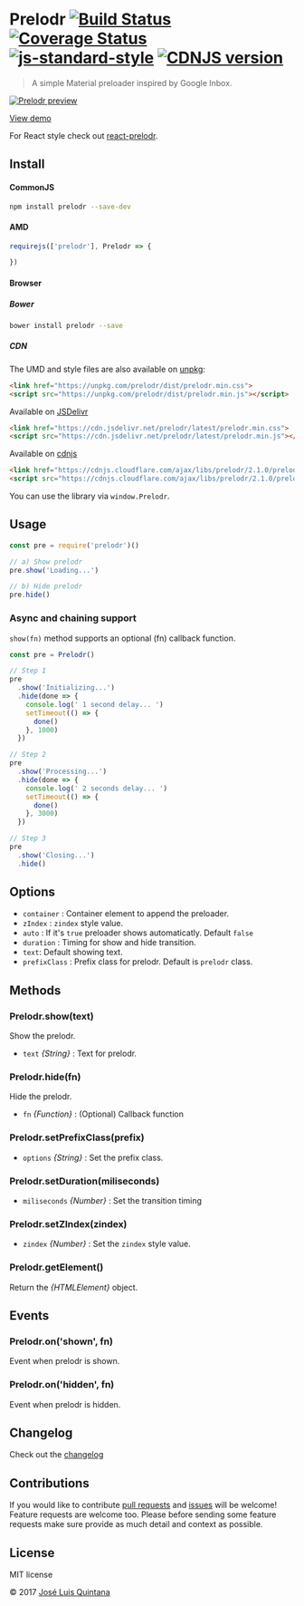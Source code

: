 # Prelodr [![Build Status](https://travis-ci.org/joseluisq/prelodr.svg?branch=master)](https://travis-ci.org/joseluisq/prelodr) [![Coverage Status](https://coveralls.io/repos/github/joseluisq/prelodr/badge.svg?branch=master)](https://coveralls.io/github/joseluisq/prelodr?branch=master) [![js-standard-style](https://img.shields.io/badge/code%20style-standard-brightgreen.svg)](http://standardjs.com/) [![CDNJS version](https://img.shields.io/cdnjs/v/prelodr.svg)](https://cdnjs.com/libraries/prelodr)
> A simple Material preloader inspired by Google Inbox.

[![Prelodr preview](https://cloud.githubusercontent.com/assets/1700322/11434023/c12a2918-9493-11e5-943b-eef39f3420e5.gif)](http://cdpn.io/rVeyXY)

[View demo](http://codepen.io/joseluisq/full/rVeyXY)

For React style check out [react-prelodr](https://github.com/joseluisq/react-prelodr).

## Install

#### CommonJS

```sh
npm install prelodr --save-dev
```

#### AMD

```js
requirejs(['prelodr'], Prelodr => {

})
```

#### Browser

##### Bower
```sh
bower install prelodr --save
```

##### CDN
The UMD and style files are also available on [unpkg](https://unpkg.com):

```html
<link href="https://unpkg.com/prelodr/dist/prelodr.min.css">
<script src="https://unpkg.com/prelodr/dist/prelodr.min.js"></script>
```

Available on [JSDelivr](https://www.jsdelivr.com/)

```html
<link href="https://cdn.jsdelivr.net/prelodr/latest/prelodr.min.css">
<script src="https://cdn.jsdelivr.net/prelodr/latest/prelodr.min.js"></script>
```
Available on [cdnjs](https://cdnjs.com/libraries/prelodr)

```html
<link href="https://cdnjs.cloudflare.com/ajax/libs/prelodr/2.1.0/prelodr.min.css">
<script src="https://cdnjs.cloudflare.com/ajax/libs/prelodr/2.1.0/prelodr.min.js"></script>
```

You can use the library via `window.Prelodr`.

## Usage

```js
const pre = require('prelodr')()

// a) Show prelodr
pre.show('Loading...')

// b) Hide prelodr
pre.hide()
```

### Async and chaining support
`show(fn)` method supports an optional (fn) callback function.

```js
const pre = Prelodr()

// Step 1
pre
  .show('Initializing...')
  .hide(done => {
    console.log(' 1 second delay... ')
    setTimeout(() => {
      done()
    }, 1000)
  })

// Step 2
pre
  .show('Processing...')
  .hide(done => {
    console.log(' 2 seconds delay... ')
    setTimeout(() => {
      done()
    }, 3000)
  })

// Step 3
pre
  .show('Closing...')
  .hide()
```

## Options
- `container` : Container element to append the preloader.
- `zIndex` : `zindex` style value.
- `auto` : If it's `true` preloader shows automaticatly. Default `false`
- `duration` : Timing for show and hide transition.
- `text`: Default showing text.
- `prefixClass` : Prefix class for prelodr. Default is `prelodr` class.

## Methods

### Prelodr.show(text)
Show the prelodr.
- `text` _{String}_ : Text for prelodr.

### Prelodr.hide(fn)
Hide the prelodr.
- `fn` _{Function}_ : (Optional) Callback function

### Prelodr.setPrefixClass(prefix)
- `options` _{String}_ : Set the prefix class.

### Prelodr.setDuration(miliseconds)
- `miliseconds` _{Number}_ : Set the transition timing

### Prelodr.setZIndex(zindex)
- `zindex` _{Number}_ : Set the `zindex` style value.

### Prelodr.getElement()
Return the _{HTMLElement}_ object.

## Events

### Prelodr.on('shown', fn)
Event when prelodr is shown.

### Prelodr.on('hidden', fn)
Event when prelodr is hidden.

## Changelog
Check out the [changelog](https://github.com/joseluisq/prelodr/releases)

## Contributions
If you would like to contribute [pull requests](https://github.com/joseluisq/prelodr/pulls) and [issues](https://github.com/joseluisq/prelodr/issues) will be welcome! Feature requests are welcome too. Please before sending some feature requests make sure provide as much detail and context as possible.

## License
MIT license

© 2017 [José Luis Quintana](http://quintana.io)
